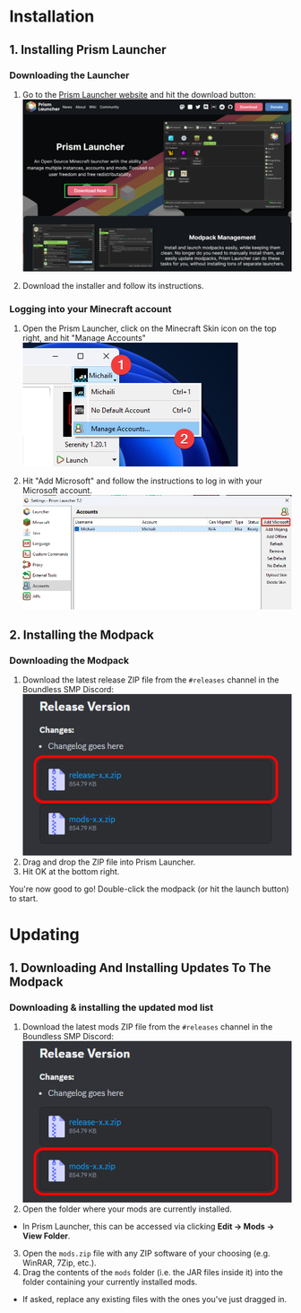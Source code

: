 # Installation

## 1. Installing Prism Launcher

### Downloading the Launcher

1. Go to the [Prism Launcher website](https://prismlauncher.org/) and hit the
   download button:\
   ![Screenshot of the Prism Launcher website, highlighting the download button](./prism_download_button.png)

2. Download the installer and follow its instructions.

### Logging into your Minecraft account

1. Open the Prism Launcher, click on the Minecraft Skin icon on the top right,
   and hit "Manage Accounts"\
  ![Screenshot of the Prism Launcher](./prism_manage_accounts.png)

2. Hit "Add Microsoft" and follow the instructions to log in with your
   Microsoft account.\
  ![Screenshot of the Prism Launcher](./prism_add_account.png)

## 2. Installing the Modpack

### Downloading the Modpack

1. Download the latest release ZIP file from the `#releases` channel in the Boundless SMP Discord:\
   ![Screenshot of a Discord message with 2 attachments, highlighting the attachment labeled release-x.x.zip](./discord_download_release.png)
2. Drag and drop the ZIP file into Prism Launcher.
3. Hit OK at the bottom right.

You're now good to go! Double-click the modpack (or hit the launch button) to start.

# Updating

## 1. Downloading And Installing Updates To The Modpack

### Downloading & installing the updated mod list

1. Download the latest mods ZIP file from the `#releases` channel in the Boundless SMP Discord:\
   ![Screenshot of a Discord message with 2 attachments, highlighting the attachment labeled mods-x.x.zip](./discord_download_update.png)
2. Open the folder where your mods are currently installed. 
 - In Prism Launcher, this can be accessed via clicking **Edit -> Mods -> View Folder**.
3. Open the `mods.zip` file with any ZIP software of your choosing (e.g. WinRAR, 7Zip, etc.).
4. Drag the contents of the `mods` folder (i.e. the JAR files inside it) into the folder containing your currently installed mods.  
- If asked, replace any existing files with the ones you've just dragged in.
